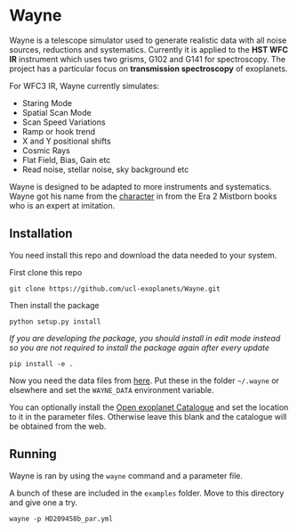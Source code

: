 # Wayne

Wayne is a telescope simulator used to generate realistic data with all noise sources, reductions and systematics. Currently it is applied to the **HST WFC IR** instrument which uses two grisms, G102 and G141 for spectroscopy. The project has a particular focus on **transmission spectroscopy** of exoplanets.

For WFC3 IR, Wayne currently simulates:
* Staring Mode
* Spatial Scan Mode
* Scan Speed Variations
* Ramp or hook trend
* X and Y positional shifts
* Cosmic Rays
* Flat Field, Bias, Gain etc
* Read noise, stellar noise, sky background etc

Wayne is designed to be adapted to more instruments and systematics. Wayne got his name from the [character](http://coppermind.net/wiki/Wayne) in from the Era 2 Mistborn books who is an expert at imitation.

## Installation

You need install this repo and download the data needed to your system.

First clone this repo

    git clone https://github.com/ucl-exoplanets/Wayne.git

Then install the package

    python setup.py install
    
*If you are developing the package, you should install in edit mode instead so you are not required to install the package again after every update*

    pip install -e .

Now you need the data files from [here](https://www.dropbox.com/s/49cyy7el37d58a6/wayne_files.zip?dl=0). Put these in the folder `~/.wayne` or elsewhere and set the `WAYNE_DATA` environment variable.

You can optionally install the [Open exoplanet Catalogue](https://github.com/OpenExoplanetCatalogue/open_exoplanet_catalogue) and set the location to it in the parameter files. Otherwise leave this blank and the catalogue will be obtained from the web.

## Running

Wayne is ran by using the `wayne` command and a parameter file.

A bunch of these are included in the `examples` folder. Move to this directory and give one a try.

    wayne -p HD209458b_par.yml